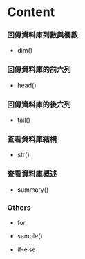 # Content
### 回傳資料庫列數與欄數
- dim() 

### 回傳資料庫的前六列
- head() 

### 回傳資料庫的後六列
- tail()

### 查看資料庫結構 
- str()

### 查看資料庫概述
- summary()

<p>
  
### Others

- for

- sample()

- if-else

